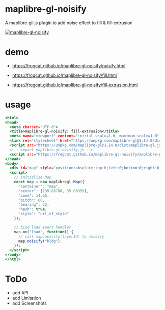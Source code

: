 # maplibre-gl-noisify
A maplibre-gl-js plugin to add noise effect to fill &amp; fill-extrusion

[![maplibre-gl-noisify](https://repository-images.githubusercontent.com/375623742/8dafc800-ca1a-11eb-9e50-697c12006168)](https://frogcat.github.io/maplibre-gl-noisify/noisify.html)


# demo

- <https://frogcat.github.io/maplibre-gl-noisify/noisify.html>

- <https://frogcat.github.io/maplibre-gl-noisify/fill.html>

- <https://frogcat.github.io/maplibre-gl-noisify/fill-extrusion.html>

# usage

```index.html
<html>
<head>
  <meta charset="UTF-8">
  <title>maplibre-gl-noisify: fill-extrusion</title>
  <meta name="viewport" content="initial-scale=1.0, maximum-scale=1.0" />
  <link rel="stylesheet" href="https://unpkg.com/maplibre-gl@1.14.0/dist/maplibre-gl.css" />
  <script src="https://unpkg.com/maplibre-gl@1.14.0/dist/maplibre-gl.js"></script>
  <!-- import maplibre-gl-noisify.js -->
  <script src="https://frogcat.github.io/maplibre-gl-noisify/maplibre-gl-noisify.js"></script>
</head>
<body>
  <div id="map" style="position:absolute;top:0;left:0;bottom:0;right:0;"></div>
  <script>  
    // initialize Map
    const map = new maplibregl.Map({
      "container": "map",
      "center": [139.68786, 35.68355],
      "zoom": 14.65,
      "pitch": 60,
      "bearing": 22,
      "hash": true,
      "style": "url_of_style"
    });

    // bind load event handler
    map.on("load", function() {
      // call map.noisify(layerId) to noisify
      map.noisify("bldg");
    });
  </script>
</body>
</html>
```

# ToDo

- add API
- add Limitation
- add Screenshots
